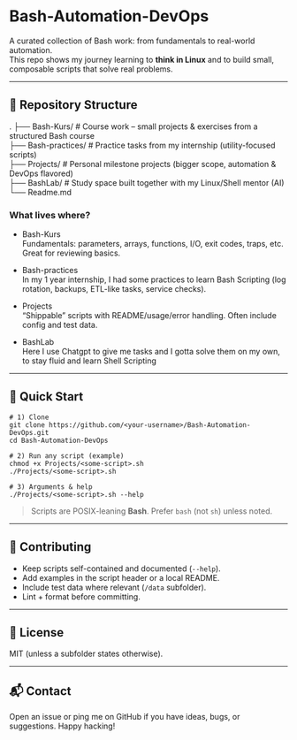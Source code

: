 # Bash-Automation-DevOps

A curated collection of Bash work: from fundamentals to real-world automation.  
This repo shows my journey learning to **think in Linux** and to build small, composable scripts that solve real problems.

---

## 📁 Repository Structure

.
├── Bash-Kurs/         # Course work – small projects & exercises from a structured Bash course  
├── Bash-practices/    # Practice tasks from my internship (utility-focused scripts)  
├── Projects/          # Personal milestone projects (bigger scope, automation & DevOps flavored)  
├── BashLab/           # Study space built together with my Linux/Shell mentor (AI)  
└── Readme.md

### What lives where?

- Bash-Kurs  
  Fundamentals: parameters, arrays, functions, I/O, exit codes, traps, etc. Great for reviewing basics.

- Bash-practices  
    In my 1 year internship, I had some practices to learn Bash Scripting (log rotation, backups, ETL-like tasks, service checks).

- Projects  
  “Shippable” scripts with README/usage/error handling. Often include config and test data.

- BashLab  
  Here I use Chatgpt to give me tasks and I gotta solve them on my own, to stay fluid and learn Shell Scripting

---

## 🚀 Quick Start

    # 1) Clone
    git clone https://github.com/<your-username>/Bash-Automation-DevOps.git
    cd Bash-Automation-DevOps

    # 2) Run any script (example)
    chmod +x Projects/<some-script>.sh
    ./Projects/<some-script>.sh

    # 3) Arguments & help
    ./Projects/<some-script>.sh --help

> Scripts are POSIX-leaning **Bash**. Prefer `bash` (not `sh`) unless noted.

---

## 🤝 Contributing

- Keep scripts self-contained and documented (`--help`).  
- Add examples in the script header or a local README.  
- Include test data where relevant (`/data` subfolder).  
- Lint + format before committing.

---

## 📝 License

MIT (unless a subfolder states otherwise).

---

## 📬 Contact

Open an issue or ping me on GitHub if you have ideas, bugs, or suggestions. Happy hacking!

